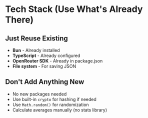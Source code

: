# Tech Stack (Use What's Already There)

## Just Reuse Existing
- **Bun** - Already installed
- **TypeScript** - Already configured
- **OpenRouter SDK** - Already in package.json
- **File system** - For saving JSON

## Don't Add Anything New
- No new packages needed
- Use built-in `crypto` for hashing if needed
- Use `Math.random()` for randomization
- Calculate averages manually (no stats library)
